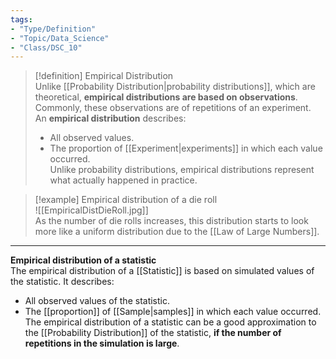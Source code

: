 ```yaml
---
tags:
- "Type/Definition"
- "Topic/Data_Science"
- "Class/DSC_10"
---
```

> [!definition] Empirical Distribution  
> Unlike [[Probability Distribution|probability distributions]], which are theoretical, **empirical distributions are based on observations**.  
> Commonly, these observations are of repetitions of an experiment.  
> An **empirical distribution** describes:  
> - All observed values.  
> - The proportion of [[Experiment|experiments]] in which each value occurred.  
> Unlike probability distributions, empirical distributions represent what actually happened in practice.  

> [!example] Empirical distribution of a die roll  
> ![[EmpiricalDistDieRoll.jpg]]  
> As the number of die rolls increases, this distribution starts to look more like a uniform distribution due to the [[Law of Large Numbers]].  

---  

**Empirical distribution of a statistic**  
The empirical distribution of a [[Statistic]] is based on simulated values of the statistic. It describes:  
- All observed values of the statistic.  
- The [[proportion]] of [[Sample|samples]] in which each value occurred.  
The empirical distribution of a statistic can be a good approximation to the [[Probability Distribution]] of the statistic, **if the number of repetitions in the simulation is large**.  
